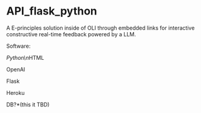 # API_flask_python

A E-principles solution inside of OLI through embedded links for interactive constructive real-time feedback powered by a LLM.

Software:

*Python\n*HTML

OpenAI

Flask

Heroku

DB?*(this it TBD)
